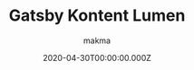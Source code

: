 ---
title: Gatsby Kontent Lumen
github: https://github.com/Kentico/gatsby-starter-kontent-lumen
demo: https://gatsby-starter-kontent-lumen.netlify.app/
author: makma
date: 2020-04-30T00:00:00.000Z
ssg:
  - Gatsby
cms:
  - Kontent
category:
  - Blog
  - Portfolio
description: >-
  Lumen is a minimal, lightweight and mobile-first starter for creating blogs
  using Gatsby and Kentico Kontent.
draft: true
publish_date: '2020-02-25T08:43:55Z'
update_date: '2022-08-19T14:59:49Z'
github_star: 70
github_fork: 18
---